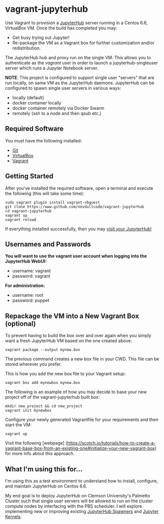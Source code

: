 # vagrant-jupyterhub
Use Vagrant to provision a [JupyterHub](https://github.com/jupyter/jupyterhub)
server running in a Centos 6.6, VirtualBox VM. Once the build has completed you
may:
* Get busy trying out Jupyter!
* Re-package the VM as a Vagrant box for further customization and/or redistribution.

The JupyterHub hub and proxy run on the single VM. This allows you to
authenticate as the *vagrant* user in order to launch a jupyterhub-singleuser
server which runs a Jupyter Notebook server.

**NOTE**: This project is configured to support single user "servers" that are
run locally, on same VM as the JupyterHub daemons. JupyterHub can be configured
to spawn single user servers in various ways:
* locally (default)
* docker container locally
* docker container remotely via Docker Swarm
* remotely (ssh to a node and then qsub etc.)

## Required Software
You must have the following installed:
* [Git](https://git-scm.com/)
* [VirtualBox](https://www.virtualbox.org/wiki/Downloads)
* [Vagrant](https://www.vagrantup.com)

## Getting Started
After you've installed the required software, open a terminal and execute the
following (this will take some time):

```
sudo vagrant plugin install vagrant-vbguest
git clone https://www.github.com/nevdullcode/vagrant-jupyterhub
cd vagrant-jupyterhub
vagrant up
vagrant reload
```

If everything installed successfully, then you may [visit your JupyterHub!](http://localhost:8000/)

## Usernames and Passwords
**You will want to use the vagrant user account when logging into the JupyterHub WebUI:**

* username: vagrant
* password: vagrant

**For administration:**

* username: root
* password: puppet

## Repackage the VM into a New Vagrant Box (optional)
To prevent having to build the box over and over again when you simply want a fresh JupyterHub VM based on the one created above:

```
vagrant package --output mynew.box
```

The previous command creates a new box file in your CWD. This file can be stored wherever you prefer.

This is how you add the new box file to your Vagrant setup:

```
vagrant box add mynewbox mynew.box
```

The following is an example of how you may decide to base your new project off of the vagrant-jupyterhub built box:

```
mkdir new_project && cd new_project
vagrant init mynewbox
```

Configure your newly generated Vagrantfile for your requirements and then start the VM:

```
vagrant up
```

Visit the following [webpage] (https://scotch.io/tutorials/how-to-create-a-vagrant-base-box-from-an-existing-one#initialize-your-new-vagrant-box) for more info about this approach.

## What I'm using this for...
I'm using this as a test environment to understand how to install, configure, and maintain JupyterHub on Centos 6.6.

My end goal is to deploy JupyterHub on Clemson University's Palmetto Cluster
such that single user servers will be allowed to run on the cluster compute
nodes by interfacing with the PBS scheduler. I will explore implementing new or
improving existing [JupyterHub Spawners](https://github.com/jupyter/jupyterhub/wiki/Spawners)
and [Jupyter Kernels](https://github.com/ipython/ipython/wiki/IPython-kernels-for-other-languages).
